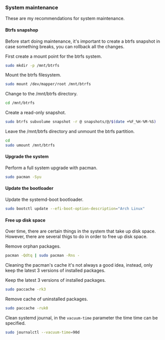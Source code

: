 ### System maintenance

These are my recommendations for system maintenance.

#### Btrfs snapshop

Before start doing maintenance, it's important to create a btrfs snapshot in case something breaks, you can rollback all the changes.

First create a mount point for the btrfs system.

```sh
sudo mkdir -p /mnt/btrfs
```

Mount the btrfs filesystem.

```sh
sudo mount /dev/mapper/root /mnt/btrfs
```

Change to the /mnt/btrfs directory.

```sh
cd /mnt/btrfs
```

Create a read-only snapshot.

```sh
sudo btrfs subvolume snapshot -r @ snapshots/@/$(date +%F_%H-%M-%S)
```

Leave the /mnt/btrfs directory and unmount the btrfs partition.

```sh
cd
sudo umount /mnt/btrfs
```

#### Upgrade the system

Perform a full system upgrade with pacman.

```sh
sudo pacman -Syu
```

#### Update the bootloader

Update the systemd-boot bootloader.

```sh
sudo bootctl update --efi-boot-option-description="Arch Linux"
```

#### Free up disk space

Over time, there are certain things in the system that take up disk space. However, there are several thigs to do in order to free up disk space.

Remove orphan packages.

```sh
pacman -Qdtq | sudo pacman -Rns -
```

Cleaning the pacman's cache it's not always a good idea, instead, only keep the latest 3 versions of installed packages.

Keep the latest 3 versions of installed packages.

```sh
sudo paccache -rk3
```

Remove cache of uninstalled packages.

```sh
sudo paccache -ruk0
```

Clean systemd journal, in the ```vacuum-time``` parameter the time time can be specified.

```sh
sudo journalctl --vacuum-time=90d
```

